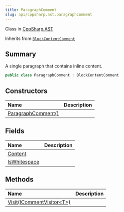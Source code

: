 ```yaml
---
title: ParagraphComment
slug: api/cppsharp.ast.paragraphcomment
---
```

Class in [CppSharp.AST](/api/cppsharp/ast)

Inherits from [`BlockContentComment`](/api/cppsharp/ast/blockcontentcomment)

## Summary


A single paragraph that contains inline content.


```csharp
public class ParagraphComment : BlockContentComment
```

## Constructors

|Name|Description|
|:---|:---|
|[ParagraphComment\(\)](/api/cppsharp/ast/paragraphcomment//ctor)||

## Fields

|Name|Description|
|:---|:---|
|[Content](/api/cppsharp/ast/paragraphcomment/content)||
|[IsWhitespace](/api/cppsharp/ast/paragraphcomment/iswhitespace)||

## Methods

|Name|Description|
|:---|:---|
|[Visit\(ICommentVisitor\<T\>\)](/api/cppsharp/ast/paragraphcomment/visit)||

